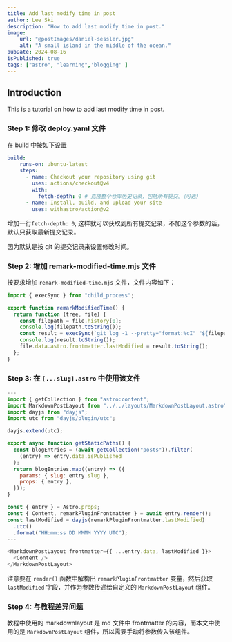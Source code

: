 ```yaml
---
title: Add last modify time in post
author: Lee Ski
description: "How to add last modify time in post."
image:
    url: "@postImages/daniel-sessler.jpg"
    alt: "A small island in the middle of the ocean."
pubDate: 2024-08-16
isPublished: true
tags: ["astro", "learning",'blogging' ]
---
```



## Introduction

This is a tutorial on how to add last modify time in post.

### Step 1: 修改 deploy.yaml 文件

在 build 中按如下设置

``` yaml
build:
    runs-on: ubuntu-latest
    steps:
      - name: Checkout your repository using git
        uses: actions/checkout@v4
        with:
          fetch-depth: 0 # 克隆整个仓库历史记录，包括所有提交。（可选）
      - name: Install, build, and upload your site
        uses: withastro/action@v2
```

增加一行`fetch-depth: 0`, 这样就可以获取到所有提交记录，不加这个参数的话，默认只获取最新提交记录。

因为默认是按 git 的提交记录来设置修改时间。

### Step 2: 增加 remark-modified-time.mjs 文件

按要求增加 `remark-modified-time.mjs` 文件，文件内容如下：

``` js
import { execSync } from "child_process";

export function remarkModifiedTime() {
  return function (tree, file) {
    const filepath = file.history[0];
    console.log(filepath.toString());
    const result = execSync(`git log -1 --pretty="format:%cI" "${filepath}"`);
    console.log(result.toString());
    file.data.astro.frontmatter.lastModified = result.toString();
  };
}
```

### Step 3: 在 `[...slug].astro` 中使用该文件

``` js
---
import { getCollection } from "astro:content";
import MarkdownPostLayout from "../../layouts/MarkdownPostLayout.astro";
import dayjs from "dayjs";
import utc from "dayjs/plugin/utc";

dayjs.extend(utc);

export async function getStaticPaths() {
  const blogEntries = (await getCollection("posts")).filter(
    (entry) => entry.data.isPublished
  );
  return blogEntries.map((entry) => ({
    params: { slug: entry.slug },
    props: { entry },
  }));
}

const { entry } = Astro.props;
const { Content, remarkPluginFrontmatter } = await entry.render();
const lastModified = dayjs(remarkPluginFrontmatter.lastModified)
  .utc()
  .format("HH:mm:ss DD MMMM YYYY UTC");
---

<MarkdownPostLayout frontmatter={{ ...entry.data, lastModified }}>
  <Content />
</MarkdownPostLayout>

```

注意要在 `render()` 函数中解构出 `remarkPluginFrontmatter` 变量，然后获取 `lastModified` 字段，并作为参数传递给自定义的 `MarkdownPostLayout` 组件。

### Step 4: 与教程差异问题

教程中使用的 markdownlayout 是 md 文件中 frontmatter 的内容，而本文中使用的是 `MarkdownPostLayout` 组件，所以需要手动将参数传入该组件。
